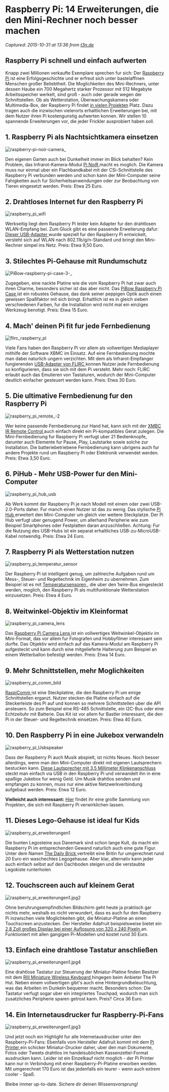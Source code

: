 # Raspberry Pi: 14 Erweiterungen, die den Mini-Rechner noch besser machen

_Captured: 2015-10-31 at 13:36 from [t3n.de](http://t3n.de/news/raspberry-pi-10-erweiterungen-519068/?utm_source=feedburner+t3n+News+12.000er&utm_medium=feed&utm_campaign=Feed%3A+aktuell%2Ffeeds%2Frss+%28t3n+News%29)_

## Raspberry Pi schnell und einfach aufwerten

Knapp zwei Millionen verkaufte Exemplare sprechen fur sich: Der [Raspberry Pi](http://t3n.de/tag/raspberry-pi) ist eine Erfolgsgeschichte und er erfreut sich unter bastelaffinen Menschen großer Beliebtheit. Die Moglichkeiten des Mini-Rechners, unter dessen Haube ein 700 Megahertz starker Prozessor mit 512 Megabyte Arbeitsspeicher werkelt, sind groß - auch oder gerade wegen der Schnittstellen. Ob als Wetterstation, Überwachungskamera oder Multimedia-Box, der Raspberry Pi findet [in vielen Projekten](http://t3n.de/tag/raspberry-pi) Platz. Dazu tragen auch die inzwischen vielerorts erhaltlichen Erweiterungen bei, mit dem Nutzer ihren Pi kostengunstig aufwerten konnen. Wir stellen 10 spannende Erweiterungen vor, die jeder Frickler ausprobiert haben soll.

## 1\. Raspberry Pi als Nachtsichtkamera einsetzen

![raspberry-pi-noir-camera_](http://t3n.de/news/wp-content/uploads/2013/12/raspberry-pi-noir-camera_1024x1024-230x229.jpg)

Den eigenen Garten auch bei Dunkelheit immer im Blick behalten? Kein Problem, das Infrarot-Kamera-Modul [Pi NoiR ](http://thepihut.com/products/raspberry-pi-noir-camera-module) macht es moglich. Die Kamera muss nur einmal uber ein Flachbandkabel mit der CSi-Schnittstelle des Raspberry Pi verbunden werden und schon kann der Mini-Computer seine Fahigkeiten auch fur Sicherheitsanwendungen oder zur Beobachtung von Tieren eingesetzt werden. Preis: Etwa 25 Euro.

## 2\. Drahtloses Internet fur den Raspberry Pi

![raspberry_pi_wifi](http://t3n.de/news/wp-content/uploads/2013/12/raspberry_pi_wifi-230x229.jpg)

Werkseitig liegt dem Raspberry Pi leider kein Adapter fur den drahtlosen WLAN-Empfang bei. Zum Gluck gibt es eine passende Erweiterung dafur: [Dieser USB-Adapter ](http://thepihut.com/products/usb-wifi-adapter-for-the-raspberry-pi) wurde speziell fur den Raspberry Pi entwickelt, versteht sich auf WLAN nach 802.11b/g/n-Standard und bringt den Mini-Rechner simpel ins Netz. Preis: Etwa 9,50 Euro.

## 3\. Stilechtes Pi-Gehause mit Rundumschutz

![PiBow-raspberry-pi-case-3-_](http://t3n.de/news/wp-content/uploads/2013/12/PiBow-raspberry-pi-case-3-800x801_1024x1024-230x229.jpg)

Zugegeben, eine nackte Platine wie die vom Raspberry Pi hat zwar auch ihren Charme, besonders sicher ist das aber nicht. Das [PiBow Raspberry Pi Case ](http://thepihut.com/products/pibow-raspberry-pi-case) ist ein robustes Gehause, das dank seiner peppigen Optik auch einen gewissen Spaßfaktor mit sich bringt. Erhaltlich ist es in gleich sieben verschiedenen Farben, fur die Installation wird nicht mal ein einziges Werkzeug benotigt. Preis: Etwa 15 Euro.

## 4\. Mach' deinen Pi fit fur jede Fernbedienung

![flirc_raspberry_pi](http://t3n.de/news/wp-content/uploads/2013/12/flirc_raspberry_pi-230x229.jpg)

Viele Fans haben den Raspberry Pi vor allem als vollwertigen Mediaplayer mithilfe der Software XBMC im Einsatz. Auf eine Fernbedienung mochte man dabei naturlich ungern verzichten. Mit dem als Infrarot-Empfanger fungierenden [USB-Adapter von FLIRC ](http://thepihut.com/products/flirc-usb-dongle-for-the-raspberry-pi) konnen Nutzer jede Fernbedienung so konfigurieren, dass sie sich mit dem Pi versteht. Mehr noch: FLIRC erlaubt auch das Emulieren von Tastaturen, wodurch der Mini-Computer deutlich einfacher gesteuert werden kann. Preis: Etwa 30 Euro.

## 5\. Die ultimative Fernbedienung fur den Raspberry Pi

![raspberry_pi_remote_-2](http://t3n.de/news/wp-content/uploads/2013/12/raspberry_pi_remote_1024x1024-2-230x229.jpg)

Wer keine passende Fernbedienung zur Hand hat, kann sich mit der [XMBC IR Remote Control ](http://thepihut.com/products/xmbc-ir-remote-control) auch einfach direkt ein Pi-kompatibles Gerat zulegen. Die Mini-Fernbedienung fur Raspberry Pi verfugt uber 21 Bedienknopfe, darunter auch Elemente fur Pause, Play, Lautstarke sowie solche zur Installation. Die batteriebetriebene Fernbedienung kann ubrigens auch fur andere Projekte rund um Raspberry Pi oder Elektronik verwendet werden. Preis: Etwa 3,50 Euro.

## 6\. PiHub - Mehr USB-Power fur den Mini-Computer

![raspberry_pi_hub_usb](http://t3n.de/news/wp-content/uploads/2013/12/raspberry_pi_hub_usb-230x230.jpeg)

Ab Werk kommt der Raspberry Pi je nach Modell mit einem oder zwei USB-2.0-Ports daher. Fur manch einen Nutzer ist das zu wenig. Das stylische [Pi Hub ](http://thepihut.com/products/pihub-4-port-raspberry-pi-hub) erweitert den Mini-Computer um gleich vier weitere Steckplatze. Der Pi Hub verfugt uber genugend Power, um allerhand Peripherie wie zum Beispiel Smartphones oder Festplatten daran anzuschließen. Achtung: Fur die Nutzung des USB-Hubs ist ein separat erhaltliches USB-zu-MicroUSB-Kabel notwendig. Preis: Etwa 24 Euro.

## 7\. Raspberry Pi als Wetterstation nutzen

![raspberry_pi_temperatur_sensor](http://t3n.de/news/wp-content/uploads/2013/12/raspberry_pi_temperatur_sensor-230x138.jpg)

Der Raspberry Pi ist intelligent genug, um zahlreiche Aufgaben rund um Mess-, Steuer- und Regeltechnik im Eigenheim zu ubernehmen. Zum Beispiel ist es mit [Temperatursensoren ](http://raspiprojekt.de/shop/bausaetze/digitale-temperaturmessung.html), die uber den 1wire-Bus eingesteckt werden, moglich, den Raspberry Pi als multifunktionale Wetterstation einzusetzen. Preis: Etwa 4 Euro.

## 8\. Weitwinkel-Objektiv im Kleinformat

![raspberry_pi_camera_lens](http://t3n.de/news/wp-content/uploads/2013/12/raspberry_pi_camera_lens-230x172.jpg)

Das [Raspberry Pi Camera Lens ](http://thepihut.com/products/raspberry-pi-camera-lens) ist ein vollwertiges Weitwinkel-Objektiv im Mini-Format, das vor allem fur Fotografen und Hobbyfilmer interessant sein durfte. Das Objektiv wird einfach auf das Kamera-Modul am Raspberry Pi aufgesteckt und kann durch eine mitgelieferte Halterung zum Beispiel an einem Wetterballon befestigt werden. Preis: Etwa 14 Euro.

## 9\. Mehr Schnittstellen, mehr Moglichkeiten

![raspberry_pi_comm_bild](http://t3n.de/news/wp-content/uploads/2013/12/raspberry_pi_comm_bild-230x164.jpg)

[RaspiComm ](http://raspiprojekt.de/shop/module/raspicomm.html) ist eine Steckplatine, die den Raspberry Pi um einige Schnittstellen erganzt. Nutzer stecken die Platine einfach auf die Steckerleiste des Pi auf und konnen so mehrere Schnittstellen uber die API ansteuern. So zum Beispiel eine RS-485 Schnittstelle, ein I2C-Bus oder eine Echtzeituhr mit Batterie. Das Kit ist vor allem fur Bastler interessant, die den Pi in der Steuer- und Regeltechnik einsetzen. Preis: Etwa 40 Euro.

## 10\. Den Raspberry Pi in eine Jukebox verwandeln

![raspberry_pi_Usbspeaker](http://t3n.de/news/wp-content/uploads/2013/12/raspberry_pi_Usbspeaker-230x229.jpg)

Dass der Raspberry Pi auch Musik abspielt, ist nichts Neues. Noch besser allerdings, wenn man den Mini-Computer direkt mit eigenen Lautsprechern bestucken kann. [Diese Lautsprecher mit 3,5 Millimeter Klinkenanschluss ](https://www.modmypi.com/raspberry-pi-accessories/raspberry-pi-usb-speakers) steckt man einfach via USB in den Raspberry Pi und verwandelt ihn in eine spaßige Jukebox fur wenig Geld. Um Musik drahtlos senden und empfangen zu konnen, muss nur eine aktive Netzwerkverbindung aufgebaut werden. Preis: Etwa 12 Euro.

**Vielleicht auch interessant:** [Hier](http://t3n.de/news/raspberry-pi-projekte-434138/) findet ihr eine große Sammlung von Projekten, die sich mit Raspberry Pi verwirklichen lassen.

## 11\. Dieses Lego-Gehause ist ideal fur Kids

![raspberry_pi_erweiterungen1](http://t3n.de/news/wp-content/uploads/2015/10/raspberry_pi_erweiterungen1-230x230.jpg)

Die bunten Legosteine aus Danemark sind schon lange Kult, da macht ein Raspberry Pi im entsprechenden Gewand naturlich auch eine gute Figur. Unter dem Namen [The Daily Brick ](http://tdb.brickowl.com/store/the-daily-brick-case-for-raspberry-pi-set) vertreibt eine Britin fur umgerechnet rund 20 Euro ein waschechtes Legogehause. Aber klar, alternativ kann jeder auch einfach selbst auf den Dachboden steigen und die verstaubte Legokiste runterholen

## 12\. Touchscreen auch auf kleinem Gerat

![raspberry_pi_erweiterungen1.jpg2](http://t3n.de/news/wp-content/uploads/2015/10/raspberry_pi_erweiterungen1.jpg2_-230x173.jpg)

Ohne beruhrungsempfindlichen Bildschirm geht heute ja praktisch gar nichts mehr, weshalb es nicht verwundert, dass es auch fur den Raspberry Pi inzwischen viele Moglichkeiten gibt, die Miniatur-Platine an einen Touchscreen anzustecken. Der Hersteller Adafruit beispielsweise bietet ein [2,8 Zoll großes Display bei einer Auflosung von 320 x 240 Pixeln ](http://www.adafruit.com/products/1601) an. Funktioniert mit allen gangigen Pi-Modellen und kostet rund 30 Euro.

## 13\. Einfach eine drahtlose Tastatur anschließen

![raspberry_pi_erweiterungen1.jpg4](http://t3n.de/news/wp-content/uploads/2015/10/raspberry_pi_erweiterungen1.jpg4_-230x173.jpg)

Eine drahtlose Tastatur zur Steuerung der Miniatur-Platine finden Besitzer mit dem [RIII Miniature Wireless Keyboard ](http://thepihut.com/collections/raspberry-pi-accessories/products/miniature-wireless-usb-keyboard-with-touchpad) hingegen beim Anbieter The Pi Hut. Neben einem vollwertigen gibt's auch eine Hintergrundbeleuchtung, was das Arbeiten im Dunkeln bequemer macht. Besonders schon: Die Tastatur verfugt sogar uber ein integriertes Touchpad, wodurch man sich zusatzliches Peripherie sparen getrost kann. Preis? Circa 36 Euro.

## 14\. Ein Internetausdrucker fur Raspberry-Pi-Fans

![raspberry_pi_erweiterungen1.jpg3](http://t3n.de/news/wp-content/uploads/2015/10/raspberry_pi_erweiterungen1.jpg3_-230x173.jpg)

Und jetzt noch ein Highlight fur alle Internetausdrucker unter den Raspberry-Pi-Fans: Ebenfalls vom Hersteller Adafruit kommt mit dem [Pi Printer ](http://www.adafruit.com/products/1289) ein schicker Miniatur-Drucker daher, uber den man Dokumente, Fotos oder Tweets drahtlos im handelsublichen Kassenzettel-Format ausdrucken kann. Leider ist ein Einzelkauf nicht moglich - der Pi Printer kann nur in Verbindung mit einer Raspberry-Pi-Platine erworben werden. Mit umgerechnet 170 Euro ist das jedenfalls ein teurer - wenn auch extrem cooler - Spaß.

Bleibe immer up-to-date. Sichere dir deinen Wissensvorsprung!
